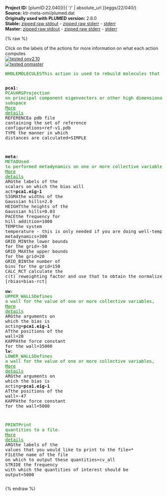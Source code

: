 **Project ID:** [plumID:22.040]({{ '/' | absolute_url }}eggs/22/040/)  
**Source:** ktr-meta-omi/plumed.dat  
**Originally used with PLUMED version:** 2.8.0  
**Stable:** [zipped raw stdout](plumed.dat.plumed.stdout.txt.zip) - [zipped raw stderr](plumed.dat.plumed.stderr.txt.zip) - [stderr](plumed.dat.plumed.stderr)  
**Master:** [zipped raw stdout](plumed.dat.plumed_master.stdout.txt.zip) - [zipped raw stderr](plumed.dat.plumed_master.stderr.txt.zip) - [stderr](plumed.dat.plumed_master.stderr)  

{% raw %}
<div class="plumedpreheader">
<div class="headerInfo" id="value_details_data/ktr-meta-omi/plumed.dat"> Click on the labels of the actions for more information on what each action computes </div>
<div class="containerBadge">
<div class="headerBadge"><a href="plumed.dat.plumed.stderr"><img src="https://img.shields.io/badge/v2.10-passing-green.svg" alt="tested onv2.10" /></a></div>
<div class="headerBadge"><a href="plumed.dat.plumed_master.stderr"><img src="https://img.shields.io/badge/master-passing-green.svg" alt="tested onmaster" /></a></div>
</div>
</div>
<pre class="plumedlisting">
<span class="plumedtooltip" style="color:green">WHOLEMOLECULES<span class="right">This action is used to rebuild molecules that can become split by the periodic boundary conditions. <a href="https://www.plumed.org/doc-master/user-doc/html/WHOLEMOLECULES" style="color:green">More details</a><i></i></span></span> <span class="plumedtooltip">ENTITY0<span class="right">the atoms that make up a molecule that you wish to align<i></i></span></span>=5259,5261,5270,5271,5272,5274,5289,5290,5291,5293,5303,5304,5305,5307,5317,5318,5319,5321,5336,5337,5338,5340,5346,5347,5348,5352,5360,5361,5362,5364,5380,5381,5382,5384,5392,5393,5394,5396,5407,5408,5409,5411,5423,5424,5425,5427,5443,5444,5445,5447,5456,5457,5458,5460,5466,5467,5468,5470,5480,5481,5482,5484,5504,5505,5506,5508,5524,5525,5526,5528,5534,5535,5536,5538,5545,5546,5547,5549,5561,5562,5563,5565,5582,5583,5584,5586,5592,5593,5594,5596,5616,5617,5618,5620,5630,5631,5632,5634,5654,5655,5656,5658,5676,5677,5678,5680,5700,5701,5702,5704,5719,5720,5721,5723,5730,5731,5732,5734,5744,5745,5746,5748,5754,5755,5756,5758,5770,5771,5772,5774,5780,5781,5782,5784,5792,5793,5794,5796,5813,5814,5815,5817,5824,5825,5826,5828,5840,5841,5842,5844,5859,5860,5861,5863,5880,5881,5882,5884,5894,5895,5896,5898,5913,5914,5915,5917,5923,5924,5925,5926,5937,5938,5939,5941,5957,5958,5959,5961,5977,5978,5979,5981,5991,5992,5993,5995,6011,6012,6013,6015,6033,6034,6035,6037,6043,6044,6045,6047,6064,6065,6066,6068,6071,6072,6073,6075,6087,6088,6089,6091,6098,6099,6100,6104,6112,6113,6114,6116,6126,6127,6128,6130,6148,6149,6150,6152,6167,6168,6169,6171,6181,6182,6183,6185,6193,6194,6195,6197,6212,6213,6214,6216,6222,6223,6224,6226,6242,6243,6244,6246,6256,6257,6258,6260,6270,6271,6272,6274,6286,6287,6288,6290,6307,6308,6309,6311,6317,6318,6319,6321,6329,6330,6331,6333,6340,6341,6342,6344,6360,6361,6362,6364,6376,6377,6378,6380,6395,6396,6397,6399,6419,6420,6421,6423,6426,6427,6428,6430,6438,6439,6440,6442,6453,6454,6455,6457,6469,6470,6471,6473,6493,6494,6495,6497,6510,6511,6512,6514,6529,6530,6531,6533,6539,6540,6541,6545,6553,6554,6555,6557,6560,6561,6562,6564,6577,6578,6579,6581,6591,6592,6593,6595,6598,6599,6600,6602,6612,6613,6614,6616,6631,6632,6633,6635,6641,6642,6643,6645,6653,6654,6655,6657,6674,6675,6676,6678,6688,6689,6690,6692,6709,6710,6711,6713,6731,6732,6733,6735,6750,6751,6752,6756,6764,6765,6766,6768,6776,6777,6778,6780,6788,6789,6790,6792,6808,6809,6810,6812,6822,6823,6824,6826,6829,6830,6831,6833,6839,6840,6841,6843,6855,6856,6857,6859,6874,6875,6876,6878,6884,6885,6886,6888,6908,6909,6910,6912,6922,6923,6924,6926,6933,6934,6935,6937,6947,6948,6949,6951,6969,6970,6971,6973,6988,6989,6990,6992,7000,7001,7002,7004,7011,7012,7013,7015,7033,7034,7035,7037,7049,7050,7051,7053,7060,7061,7062,7064,7067,7068,7069,7071,7081,7082,7083,7085,7102,7103,7104,7106,7116,7117,7118,7120,7137,7138,7139,7141,7156,7157,7158,7160,7177,7178,7179,7181,7201,7202,7203,7205,7220,7221,7222,7224,7240,7241,7242,7244,7264,7265,7266,7268,7286,7287,7288,7290,7297,7298,7299,7301,7311,7312,7313,7315,7330,7331,7332,7334,7352,7353,7354,7358,7366,7367,7368,7370,7386,7387,7388,7390,7401,7402,7403,7405,7425,7426,7427,7429,7437,7438,7439,7441,7456,7457,7458,7460,7467,7468,7469,7471,7481,7482,7483,7485,7496,7497,7498,7500,7515,7516,7517,7519,7536,7537,7538,7540,7553,7554,7555,7557,7563,7564,7565,7567,7570,7571,7572,7574,7584,7585,7586,7588,7606,7607,7608,7612,7620,7621,7622,7624,7630,7631,7632,7634,7644,7645,7646,7648,7651,7652,7653,7655,7667,7668,7669,7671,7677,7678,7679,7681,7684,7685,7686,7688,7704,7705,7706,7708,7718,7719,7720,7722,7728,7729,7730,7732,7749,7750,7751,7753,7769,7770,7771,7775,7783,7784,7785,7787,7802,7803,7804,7806,7826,7827,7828,7830,7837,7838,7839,7841,7858,7859,7860,7862,7869,7870,7871,7873,7889,7890,7891,7893,7913,7914,7915,7919,7927,7928,7929,7931,7941,7942,7943,7945,7962,7963,7964,7966,7969,7970,7971,7973,7985,7986,7987,7989,7992,7993,7994,7996,8009,8010,8011,8013,8026,8027,8028,8032,8040,8041,8042,8044,8061,8062,8063,8065,8085,8086,8087,8089,8101,8102,8103,8105,8117,8118,8119,8121,8133,8134,8135,8137,8152,8153,8154,8156,8163,8164,8165,8167,8183,8184,8185,8187,8198,8199,8200,8202,8217,8218,8219,8221,8236,8237,8238,8240,8253,8254,8255,8257,8263,8264,8265,8269,8277,8278,8279,8281,8287,8288,8289,8291,8301,8302,8303,8305,8317,8318,8319,8321,8327,8328,8329,8331,8334,8335,8336,8340,8348,8349,8350,8352,8370,8371,8372,8374,8392,8393,8394,8396,8403,8404

<span style="display:none;" id="data/ktr-meta-omi/plumed.dat">The WHOLEMOLECULES action with label <b></b> calculates something</span><b name="data/ktr-meta-omi/plumed.datpca1" onclick='showPath("data/ktr-meta-omi/plumed.dat","data/ktr-meta-omi/plumed.datpca1","data/ktr-meta-omi/plumed.datpca1","brown")'>pca1</b>: <span class="plumedtooltip" style="color:green">PCAVARS<span class="right">Projection on principal component eigenvectors or other high dimensional linear subspace <a href="https://www.plumed.org/doc-master/user-doc/html/PCAVARS" style="color:green">More details</a><i></i></span></span> <span class="plumedtooltip">REFERENCE<span class="right">a pdb file containing the set of reference configurations<i></i></span></span>=ref-v1.pdb <span class="plumedtooltip">TYPE<span class="right"> the manner in which distances are calculated<i></i></span></span>=SIMPLE

<span style="display:none;" id="data/ktr-meta-omi/plumed.datpca1">The PCAVARS action with label <b>pca1</b> calculates the following quantities:<table  align="center" frame="void" width="95%" cellpadding="5%"><tr><td width="5%"><b> Quantity </b>  </td><td><b> Description </b> </td></tr><tr><td width="5%">pca1.eig</td><td>the projections on the eigenvalues</td></tr><tr><td width="5%">pca1.residual</td><td>the residual distance that is not projected on any of the eigenvalues</td></tr></table></span><b name="data/ktr-meta-omi/plumed.datmeta" onclick='showPath("data/ktr-meta-omi/plumed.dat","data/ktr-meta-omi/plumed.datmeta","data/ktr-meta-omi/plumed.datmeta","brown")'>meta</b>: <span class="plumedtooltip" style="color:green">METAD<span class="right">Used to performed metadynamics on one or more collective variables. <a href="https://www.plumed.org/doc-master/user-doc/html/METAD" style="color:green">More details</a><i></i></span></span> <span class="plumedtooltip">ARG<span class="right">the labels of the scalars on which the bias will act<i></i></span></span>=<b name="data/ktr-meta-omi/plumed.datpca1">pca1.eig-1</b> <span class="plumedtooltip">SIGMA<span class="right">the widths of the Gaussian hills<i></i></span></span>=2.0 <span class="plumedtooltip">HEIGHT<span class="right">the heights of the Gaussian hills<i></i></span></span>=0.03 <span class="plumedtooltip">PACE<span class="right">the frequency for hill addition<i></i></span></span>=1000 <span class="plumedtooltip">TEMP<span class="right">the system temperature - this is only needed if you are doing well-tempered metadynamics<i></i></span></span>=300 <span class="plumedtooltip">GRID_MIN<span class="right">the lower bounds for the grid<i></i></span></span>=-50 <span class="plumedtooltip">GRID_MAX<span class="right">the upper bounds for the grid<i></i></span></span>=20 <span class="plumedtooltip">GRID_BIN<span class="right">the number of bins for the grid<i></i></span></span>=150 <span class="plumedtooltip">CALC_RCT<span class="right"> calculate the c(t) reweighting factor and use that to obtain the normalized bias [rbias=bias-rct]<i></i></span></span>
<br/><span style="display:none;" id="data/ktr-meta-omi/plumed.datmeta">The METAD action with label <b>meta</b> calculates the following quantities:<table  align="center" frame="void" width="95%" cellpadding="5%"><tr><td width="5%"><b> Quantity </b>  </td><td><b> Description </b> </td></tr><tr><td width="5%">meta.bias</td><td>the instantaneous value of the bias potential</td></tr><tr><td width="5%">meta.rbias</td><td>the instantaneous value of the bias normalized using the c(t) reweighting factor [rbias=bias-rct]</td></tr><tr><td width="5%">meta.rct</td><td>the reweighting factor c(t)</td></tr></table></span><b name="data/ktr-meta-omi/plumed.datuw" onclick='showPath("data/ktr-meta-omi/plumed.dat","data/ktr-meta-omi/plumed.datuw","data/ktr-meta-omi/plumed.datuw","brown")'>uw</b>: <span class="plumedtooltip" style="color:green">UPPER_WALLS<span class="right">Defines a wall for the value of one or more collective variables, <a href="https://www.plumed.org/doc-master/user-doc/html/UPPER_WALLS" style="color:green">More details</a><i></i></span></span> <span class="plumedtooltip">ARG<span class="right">the arguments on which the bias is acting<i></i></span></span>=<b name="data/ktr-meta-omi/plumed.datpca1">pca1.eig-1</b> <span class="plumedtooltip">AT<span class="right">the positions of the wall<i></i></span></span>=20  <span class="plumedtooltip">KAPPA<span class="right">the force constant for the wall<i></i></span></span>=35000 
<span style="display:none;" id="data/ktr-meta-omi/plumed.datuw">The UPPER_WALLS action with label <b>uw</b> calculates the following quantities:<table  align="center" frame="void" width="95%" cellpadding="5%"><tr><td width="5%"><b> Quantity </b>  </td><td><b> Description </b> </td></tr><tr><td width="5%">uw.bias</td><td>the instantaneous value of the bias potential</td></tr><tr><td width="5%">uw.force2</td><td>the instantaneous value of the squared force due to this bias potential</td></tr></table></span><b name="data/ktr-meta-omi/plumed.datlw" onclick='showPath("data/ktr-meta-omi/plumed.dat","data/ktr-meta-omi/plumed.datlw","data/ktr-meta-omi/plumed.datlw","brown")'>lw</b>: <span class="plumedtooltip" style="color:green">LOWER_WALLS<span class="right">Defines a wall for the value of one or more collective variables, <a href="https://www.plumed.org/doc-master/user-doc/html/LOWER_WALLS" style="color:green">More details</a><i></i></span></span> <span class="plumedtooltip">ARG<span class="right">the arguments on which the bias is acting<i></i></span></span>=<b name="data/ktr-meta-omi/plumed.datpca1">pca1.eig-1</b> <span class="plumedtooltip">AT<span class="right">the positions of the wall<i></i></span></span>=-47 <span class="plumedtooltip">KAPPA<span class="right">the force constant for the wall<i></i></span></span>=5000

<span style="display:none;" id="data/ktr-meta-omi/plumed.datlw">The LOWER_WALLS action with label <b>lw</b> calculates the following quantities:<table  align="center" frame="void" width="95%" cellpadding="5%"><tr><td width="5%"><b> Quantity </b>  </td><td><b> Description </b> </td></tr><tr><td width="5%">lw.bias</td><td>the instantaneous value of the bias potential</td></tr><tr><td width="5%">lw.force2</td><td>the instantaneous value of the squared force due to this bias potential</td></tr></table></span><span class="plumedtooltip" style="color:green">PRINT<span class="right">Print quantities to a file. <a href="https://www.plumed.org/doc-master/user-doc/html/PRINT" style="color:green">More details</a><i></i></span></span> <span class="plumedtooltip">ARG<span class="right">the labels of the values that you would like to print to the file<i></i></span></span>=* <span class="plumedtooltip">FILE<span class="right">the name of the file on which to output these quantities<i></i></span></span>=cv_all <span class="plumedtooltip">STRIDE<span class="right"> the frequency with which the quantities of interest should be output<i></i></span></span>=5000
</pre>
{% endraw %}
